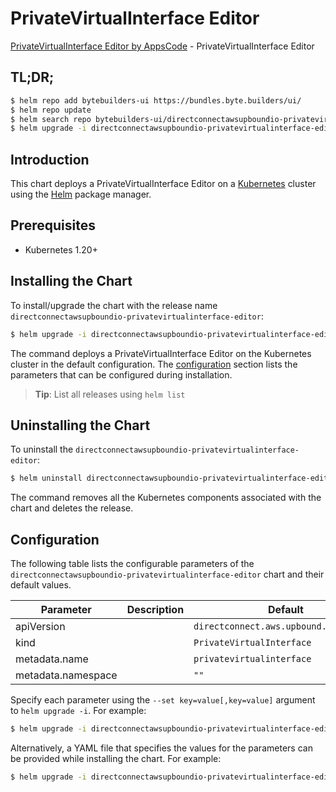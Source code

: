 # PrivateVirtualInterface Editor

[PrivateVirtualInterface Editor by AppsCode](https://byte.builders) - PrivateVirtualInterface Editor

## TL;DR;

```bash
$ helm repo add bytebuilders-ui https://bundles.byte.builders/ui/
$ helm repo update
$ helm search repo bytebuilders-ui/directconnectawsupboundio-privatevirtualinterface-editor --version=v0.4.18
$ helm upgrade -i directconnectawsupboundio-privatevirtualinterface-editor bytebuilders-ui/directconnectawsupboundio-privatevirtualinterface-editor -n default --create-namespace --version=v0.4.18
```

## Introduction

This chart deploys a PrivateVirtualInterface Editor on a [Kubernetes](http://kubernetes.io) cluster using the [Helm](https://helm.sh) package manager.

## Prerequisites

- Kubernetes 1.20+

## Installing the Chart

To install/upgrade the chart with the release name `directconnectawsupboundio-privatevirtualinterface-editor`:

```bash
$ helm upgrade -i directconnectawsupboundio-privatevirtualinterface-editor bytebuilders-ui/directconnectawsupboundio-privatevirtualinterface-editor -n default --create-namespace --version=v0.4.18
```

The command deploys a PrivateVirtualInterface Editor on the Kubernetes cluster in the default configuration. The [configuration](#configuration) section lists the parameters that can be configured during installation.

> **Tip**: List all releases using `helm list`

## Uninstalling the Chart

To uninstall the `directconnectawsupboundio-privatevirtualinterface-editor`:

```bash
$ helm uninstall directconnectawsupboundio-privatevirtualinterface-editor -n default
```

The command removes all the Kubernetes components associated with the chart and deletes the release.

## Configuration

The following table lists the configurable parameters of the `directconnectawsupboundio-privatevirtualinterface-editor` chart and their default values.

|     Parameter      | Description |                      Default                      |
|--------------------|-------------|---------------------------------------------------|
| apiVersion         |             | <code>directconnect.aws.upbound.io/v1beta1</code> |
| kind               |             | <code>PrivateVirtualInterface</code>              |
| metadata.name      |             | <code>privatevirtualinterface</code>              |
| metadata.namespace |             | <code>""</code>                                   |


Specify each parameter using the `--set key=value[,key=value]` argument to `helm upgrade -i`. For example:

```bash
$ helm upgrade -i directconnectawsupboundio-privatevirtualinterface-editor bytebuilders-ui/directconnectawsupboundio-privatevirtualinterface-editor -n default --create-namespace --version=v0.4.18 --set apiVersion=directconnect.aws.upbound.io/v1beta1
```

Alternatively, a YAML file that specifies the values for the parameters can be provided while
installing the chart. For example:

```bash
$ helm upgrade -i directconnectawsupboundio-privatevirtualinterface-editor bytebuilders-ui/directconnectawsupboundio-privatevirtualinterface-editor -n default --create-namespace --version=v0.4.18 --values values.yaml
```
